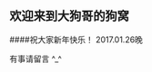 欢迎来到大狗哥的狗窝
----------

####祝大家新年快乐！ 2017.01.26晚

有事请留言 ^_^
<div id="uyan_frame"></div>
<script type="text/javascript" src="http://v2.uyan.cc/code/uyan.js?uid=2124439"></script>
